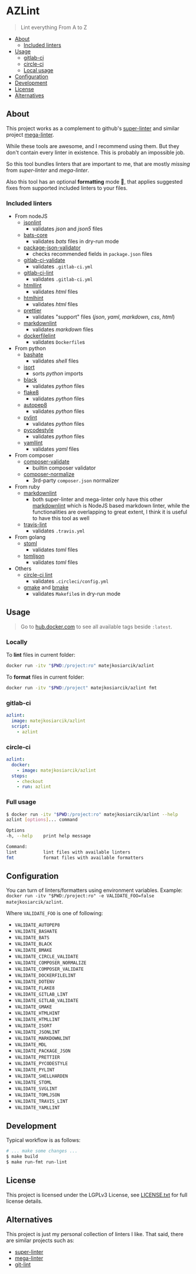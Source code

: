 # AZLint

> Lint everything From A to Z

<!-- toc -->

- [About](#about)
  - [Included linters](#included-linters)
- [Usage](#usage)
  - [gitlab-ci](#gitlab-ci)
  - [circle-ci](#circle-ci)
  - [Local usage](#local-usage)
- [Configuration](#configuration)
- [Development](#development)
- [License](#license)
- [Alternatives](#alternatives)

<!-- tocstop -->

## About

This project works as a complement to github's
[super-linter](https://github.com/github/super-linter) and similar project
[mega-linter](https://github.com/nvuillam/mega-linter).

While these tools are awesome, and I recommend using them.
But they don't contain every linter in existence.
This is probably an impossible job.

So this tool bundles linters that are important to me, that are mostly
_missing_ from _super-linter_ and _mega-linter_.

Also this tool has an optional **formatting** mode 🤯, that applies suggested
fixes from supported included linters to your files.

### Included linters

- From nodeJS
  - [jsonlint](https://github.com/prantlf/jsonlint)
    - validates _json_ and _json5_ files
  - [bats-core](https://github.com/bats-core/bats-core)
    - validates _bats_ files in dry-run mode
  - [package-json-validator](https://github.com/gorillamania/package.json-validator)
    - checks recommended fields in `package.json` files
  - [gitlab-ci-validate](https://github.com/pradel/gitlab-ci-validate)
    - validates `.gitlab-ci.yml`
  - [gitlab-ci-lint](https://github.com/BuBuaBu/gitlab-ci-lint)
    - validates `.gitlab-ci.yml`
  - [htmllint](https://github.com/htmllint/htmllint)
    - validates _html_ files
  - [htmlhint](https://github.com/HTMLHint/HTMLHint)
    - validates _html_ files
  - [prettier](https://github.com/prettier/prettier)
    - validates "support" files (_json_, _yaml_, _markdown_, _css_, _html_)
  - [markdownlint](https://github.com/DavidAnson/markdownlint)
    - validates _markdown_ files
  - [dockerfilelint](https://github.com/replicatedhq/dockerfilelint)
    - validates `Dockerfile`s
- From python
  - [bashate](https://github.com/openstack/bashate)
    - validates _shell_ files
  - [isort](https://github.com/PyCQA/isort)
    - sorts _python_ imports
  - [black](https://github.com/psf/black)
    - validates _python_ files
  - [flake8](https://github.com/PyCQA/flake8)
    - validates _python_ files
  - [autopep8](https://github.com/hhatto/autopep8)
    - validates _python_ files
  - [pylint](https://github.com/PyCQA/pylint/)
    - validates _python_ files
  - [pycodestyle](https://github.com/PyCQA/pycodestyle)
    - validates _python_ files
  - [yamllint](https://github.com/adrienverge/yamllint)
    - validates _yaml_ files
- From composer
  - [composer-validate](https://getcomposer.org/doc/03-cli.md#validate)
    - builtin composer validator
  - [composer-normalize](https://github.com/ergebnis/composer-normalize)
    - 3rd-party `composer.json` normalizer
- From ruby
  - [markdownlint](https://github.com/markdownlint/markdownlint)
    - both super-linter and mega-linter only have this other
      [markdownlint](https://github.com/DavidAnson/markdownlint) which is
      NodeJS based markdown linter, while the functionalities are overlapping
      to great extent, I think it is useful to have this tool as well
  - [travis-lint](https://github.com/travis-ci/travis.rb#lint)
    - validates `.travis.yml`
- From golang
  - [stoml](https://github.com/freshautomations/stoml)
    - validates _toml_ files
  - [tomljson](https://github.com/pelletier/go-toml)
    - validates _toml_ files
- Others
  - [circle-ci lint](https://circleci.com/docs/2.0/local-cli)
    - validates `.circleci/config.yml`
  - [gmake](https://www.gnu.org/software/make/) and [bmake](https://man.netbsd.org/make.1)
    - validates `Makefile`s in dry-run mode

## Usage

> Go to [hub.docker.com](https://hub.docker.com/r/matejkosiarcik/azlint) to see
> all available tags beside `:latest`.

### Locally

To **lint** files in current folder:

```sh
docker run -itv "$PWD:/project:ro" matejkosiarcik/azlint
```

To **format** files in current folder:

```sh
docker run -itv "$PWD:/project" matejkosiarcik/azlint fmt
```

### gitlab-ci

```yaml
azlint:
  image: matejkosiarcik/azlint
  script:
    - azlint
```

### circle-ci

```yaml
azlint:
  docker:
    - image: matejkosiarcik/azlint
  steps:
    - checkout
    - run: azlint
```

### Full usage

```sh
$ docker run -itv "$PWD:/project:ro" matejkosiarcik/azlint --help
azlint [options]... command

Options
-h, --help    print help message

Command:
lint          lint files with available linters
fmt           format files with available formatters
```

## Configuration

You can turn of linters/formatters using environment variables. Example:
`docker run -itv "$PWD:/project:ro" -e VALIDATE_FOO=false matejkosiarcik/azlint`.

Where `VALIDATE_FOO` is one of following:

- `VALIDATE_AUTOPEP8`
- `VALIDATE_BASHATE`
- `VALIDATE_BATS`
- `VALIDATE_BLACK`
- `VALIDATE_BMAKE`
- `VALIDATE_CIRCLE_VALIDATE`
- `VALIDATE_COMPOSER_NORMALIZE`
- `VALIDATE_COMPOSER_VALIDATE`
- `VALIDATE_DOCKERFILELINT`
- `VALIDATE_DOTENV`
- `VALIDATE_FLAKE8`
- `VALIDATE_GITLAB_LINT`
- `VALIDATE_GITLAB_VALIDATE`
- `VALIDATE_GMAKE`
- `VALIDATE_HTMLHINT`
- `VALIDATE_HTMLLINT`
- `VALIDATE_ISORT`
- `VALIDATE_JSONLINT`
- `VALIDATE_MARKDOWNLINT`
- `VALIDATE_MDL`
- `VALIDATE_PACKAGE_JSON`
- `VALIDATE_PRETTIER`
- `VALIDATE_PYCODESTYLE`
- `VALIDATE_PYLINT`
- `VALIDATE_SHELLHARDEN`
- `VALIDATE_STOML`
- `VALIDATE_SVGLINT`
- `VALIDATE_TOMLJSON`
- `VALIDATE_TRAVIS_LINT`
- `VALIDATE_YAMLLINT`

## Development

Typical workflow is as follows:

```sh
# ... make some changes ...
$ make build
$ make run-fmt run-lint
```

## License

This project is licensed under the LGPLv3 License, see
[LICENSE.txt](LICENSE.txt) for full license details.

## Alternatives

This project is just my personal collection of linters I like.
That said, there are similar projects such as:

- [super-linter](https://github.com/github/super-linter)
- [mega-linter](https://github.com/nvuillam/mega-linter)
- [git-lint](https://github.com/sk-/git-lint)
